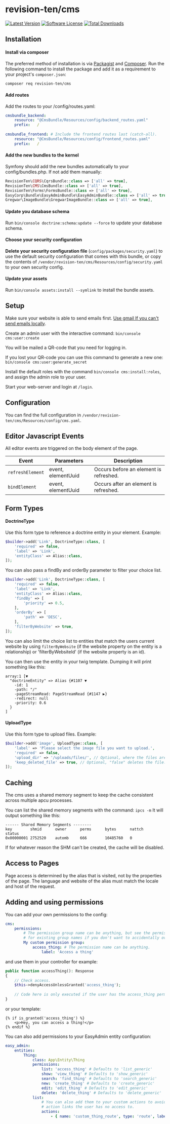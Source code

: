 # revision-ten/cms

[![Latest Version][badge-release]][release]
[![Software License][badge-license]][license]
[![Total Downloads][badge-downloads]][downloads]

## Installation

#### Install via composer

The preferred method of installation is via [Packagist][] and [Composer][]. Run the following command to install the package and add it as a requirement to your project's `composer.json`:

```bash
composer req revision-ten/cms
```

#### Add routes

Add the routes to your /config/routes.yaml:
```YAML
cmsbundle_backend:
    resource: "@CmsBundle/Resources/config/backend_routes.yaml"
    prefix:   /
    
cmsbundle_frontend: # Include the frontend routes last (catch-all).
    resource: "@CmsBundle/Resources/config/frontend_routes.yaml"
    prefix:   /

```

#### Add the new bundles to the kernel

Symfony should add the new bundles automatically to your config/bundles.php.
If not add them manually:
```PHP
RevisionTen\CQRS\CqrsBundle::class => ['all' => true],
RevisionTen\CMS\CmsBundle::class => ['all' => true],
RevisionTen\Forms\FormsBundle::class => ['all' => true],
EasyCorp\Bundle\EasyAdminBundle\EasyAdminBundle::class => ['all' => true],
Gregwar\ImageBundle\GregwarImageBundle::class => ['all' => true],
```

#### Update you database schema

Run `bin/console doctrine:schema:update --force` to update your database schema.

#### Choose your security configuration

**Delete your security configuration file** (`config/packages/security.yaml`) to use the default security configuration that comes with this bundle, or copy the contents of `/vendor/revision-ten/cms/Resources/config/security.yaml` to your own security config.

#### Update your assets

Run `bin/console assets:install --symlink` to install the bundle assets.

## Setup

Make sure your website is able to send emails first. [Use gmail If you can't send emails locally][use-gmail].

Create an admin user with the interactive command: `bin/console cms:user:create`

You will be mailed a QR-code that you need for logging in.

If you lost your QR-code you can use this command to generate a new one: `bin/console cms:user:generate_secret`

Install the default roles with the command `bin/console cms:install:roles`, and assign the admin role to your user.

Start your web-server and login at `/login`.

## Configuration

You can find the full configuration in `/vendor/revision-ten/cms/Resources/config/cms.yaml`.

## Editor Javascript Events

All editor events are triggered on the body element of the page.

| Event | Parameters | Description |
|---|---|---|
| `refreshElement` | event, elementUuid | Occurs before an element is refreshed. |
| `bindElement` | event, elementUuid | Occurs after an element is refreshed. |


## Form Types

#### DoctrineType

Use this form type to reference a doctrine entity in your element. Example:

```PHP
$builder->add('Link', DoctrineType::class, [
    'required' => false,
    'label' => 'Link',
    'entityClass' => Alias::class,
]);
```

You can also pass a findBy and orderBy parameter to filter your choice list.

```PHP
$builder->add('Link', DoctrineType::class, [
    'required' => false,
    'label' => 'Link',
    'entityClass' => Alias::class,
    'findBy' => [
        'priority' => 0.5,
    ],
    'orderBy' => [
        'path' => 'DESC',
    ],
    'filterByWebsite' => true,
]);
```

You can also limit the choice list to entities that match the users current website by using `filterByWebsite` (if the website property on the entity is a relationship) or 'filterByWebsiteId' (if the website property is an id).

You can then use the entity in your twig template. Dumping it will print something like this:

```
array:1 [▼
  "doctrineEntity" => Alias {#1107 ▼
    -id: 1
    -path: "/"
    -pageStreamRead: PageStreamRead {#1147 ▶}
    -redirect: null
    -priority: 0.6
  }
]
```

#### UploadType

Use this form type to upload files. Example:

```PHP
$builder->add('image', UploadType::class, [
    'label' => 'Please select the image file you want to upload.',
    'required' => false,
    'upload_dir' => '/uploads/files/', // Optional, where the files are stored in the public folder.
    'keep_deleted_file' => true, // Optional, "false" deletes the file.
]);
```

## Caching

The cms uses a shared memory segment to keep the cache consistent across multiple apcu processes.

You can list the shared memory segments with the command: `ipcs -m`
It will output something like this:
```
------ Shared Memory Segments --------
key        shmid      owner      perms      bytes      nattch     status                         
0x00000001 2752520    automb     666        10485760   0   
```
If for whatever reason the SHM can't be created, the cache will be disabled.

## Access to Pages

Page access is determined by the alias that is visited, not by the properties of the page.
The language and website of the alias must match the locale and host of the request.

## Adding and using permissions

You can add your own permissions to the config:

```YAML
cms:
    permissions:
        # The permission group name can be anything, but see the permission.yaml 
        # for existing group names if you don't want to accidentally override them.
        My custom permission group:
            access_thing: # The permission name can be anything.
                label: 'Access a thing'
```

and use them in your controller for example:

```PHP
public function accessThing(): Response
{
    // Check access.
    $this->denyAccessUnlessGranted('access_thing');
    
    // Code here is only executed if the user has the access_thing permission.
}
```

or your template:

```TWIG
{% if is_granted('access_thing') %}
    <p>Hey, you can access a thing!</p>
{% endif %}
```

You can also add permissions to your EasyAdmin entity configuration:

```YAML
easy_admin:
    entities:
        Thing:
            class: App\Entity\Thing
            permissions:
                list: 'access_thing' # Defaults to 'list_generic'
                show: 'view_thing' # Defaults to 'show_generic'
                search: 'find_thing' # Defaults to 'search_generic'
                new: 'create_thing' # Defaults to 'create_generic'
                edit: 'edit_thing' # Defaults to 'edit_generic'
                delete: 'delete_thing' # Defaults to 'delete_generic'
            list:
                # You can also add them to your custom actions to avoid displaying 
                # action links the user has no access to.
                actions:
                    - { name: 'custom_thing_route', type: 'route', label: 'Check thing', permission: 'check_thing' }
```


[packagist]: https://packagist.org/packages/revision-ten/cms
[composer]: http://getcomposer.org/
[use-gmail]: https://symfony.com/doc/current/email.html#using-gmail-to-send-emails

[badge-release]: https://img.shields.io/packagist/v/revision-ten/cms.svg?style=flat-square
[badge-license]: https://img.shields.io/badge/license-MIT-brightgreen.svg?style=flat-square
[badge-downloads]: https://img.shields.io/packagist/dt/revision-ten/cms.svg?style=flat-square

[release]: https://packagist.org/packages/revision-ten/cms
[license]: https://github.com/RevisionTen/cms/blob/master/LICENSE
[downloads]: https://packagist.org/packages/revision-ten/cms
